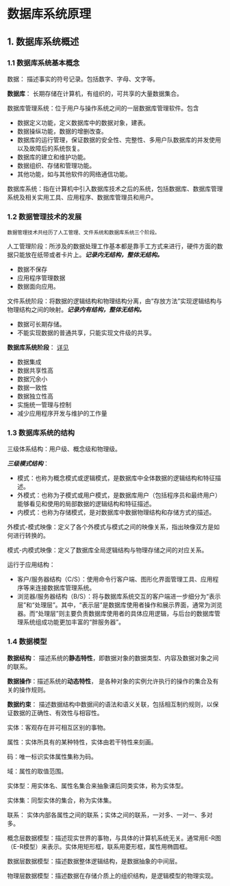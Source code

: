# 数据库系统原理
## 1. 数据库系统概述
### 1.1 数据库系统基本概念
数据： 描述事实的符号记录。包括数字、字母、文字等。

<b id="database-system">数据库</b>： 长期存储在计算机，有组织的，可共享的大量数据集合。

数据库管理系统：位于用户与操作系统之间的一层数据库管理软件。包含
* 数据定义功能，定义数据库中的数据对象，建表。
* 数据操纵功能，数据的增删改查。
* 数据库的运行管理，保证数据的安全性、完整性、多用户队数据库的并发使用以及故障后的系统恢复。
* 数据库的建立和维护功能。
* 数据组织、存储和管理功能。
* 其他功能，如与其他软件的网络通信功能。

数据库系统：指在计算机中引入数据库技术之后的系统，包括数据库、数据库管理系统及相关实用工具、应用程序、数据库管理员和用户。
### 1.2 数据管理技术的发展
`数据管理技术共经历了人工管理、文件系统和数据库系统三个阶段。`

 人工管理阶段：所涉及的数据处理工作基本都是靠手工方式来进行，硬件方面的数据只能放在纸带或者卡片上。***记录内无结构，整体无结构。***
   * 数据不保存
   * 应用程序管理数据
   * 数据面向应用。

 文件系统阶段：将数据的逻辑结构和物理结构分离，由“存放方法”实现逻辑结构与物理结构之间的映射。***记录内有结构，整体无结构。***
   * 数据可长期存储。
   * 不能实现数据的普通共享，只能实现文件级的共享。

**数据库系统阶段**： [详见](#database-system)
   * 数据集成
   * 数据共享性高
   * 数据冗余小
   * 数据一致性
   * 数据独立性高
   * 实施统一管理与控制
   * 减少应用程序开发与维护的工作量
### 1.3 数据库系统的结构
三级体系结构：用户级、概念级和物理级。

***三级模式结构***：
   * 模式：也称为概念模式或逻辑模式，是数据库中全体数据的逻辑结构和特征描述。
   * 外模式：也称为子模式或用户模式，是数据库用户（包括程序员和最终用户）能够看见和使用的局部数据的逻辑结构和特征描述。
   * 内模式：也称为存储模式，是对数据库中数据物理结构和存储方式的描述。

外模式-模式映像：定义了各个外模式与模式之间的映像关系，指出映像双方是如何进行转换的。

模式-内模式映像：定义了数据库全局逻辑结构与物理存储之间的对应关系。

运行于应用结构：
   * 客户/服务器结构（C/S）：使用命令行客户端、图形化界面管理工具、应用程序等来连接数据库管理系统。
   * 浏览器/服务器结构（B/S）：将与数据库系统交互的客户端进一步细分为“表示层”和“处理层”。其中，“表示层”是数据库使用者操作和展示界面，通常为浏览器。而“处理层”则主要负责数据库使用者的具体应用逻辑，与后台的数据库管理系统组成功能更加丰富的“胖服务器”。

### 1.4 数据模型

**数据结构**： 描述系统的**静态特性**，即数据对象的数据类型、内容及数据对象之间的联系。

**数据操作**：描述系统的**动态特性**， 是各种对象的实例允许执行的操作的集合及有关的操作规则。

**数据约束**： 描述数据结构中数据间的语法和语义关联，包括相互制约规则，以保证数据的正确性、有效性与相容性。

实体：客观存在并可相互区别的事物。

属性：实体所具有的某种特性，实体由若干特性来刻画。

码：唯一标识实体属性集称为码。

域：属性的取值范围。

实体型：用实体名、属性名集合来抽象课后同类实体，称为实体型。

实体集：同型实体的集合，称为实体集。

联系： 实体内部各属性之间的联系；实体之间的联系，一对多、一对一、多对多。

概念层数据模型：描述现实世界的事物，与具体的计算机系统无关。通常用E-R图（E-R模型）来表示。实体用矩形框，联系用菱形框，属性用椭圆框。

数据层数据模型：描述数据整体逻辑结构，是数据抽象的中间层。

物理层数据模型：描述数据在存储介质上的组织结构，是逻辑模型的物理实现。